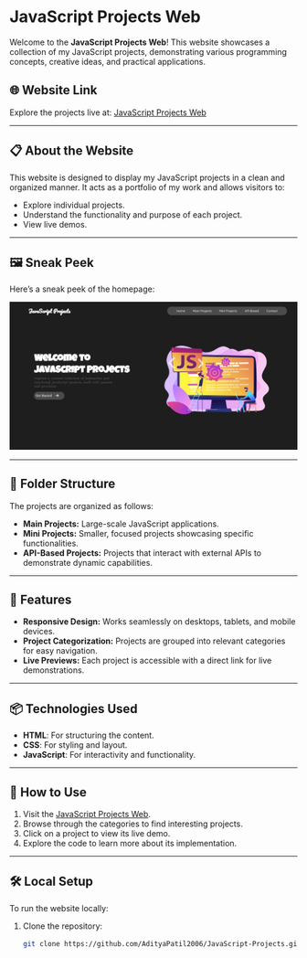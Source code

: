 # JavaScript Projects Web

Welcome to the **JavaScript Projects Web**! This website showcases a collection of my JavaScript projects, demonstrating various programming concepts, creative ideas, and practical applications.

## 🌐 Website Link
Explore the projects live at: [JavaScript Projects Web](https://adityapatil2006.github.io/JavaScript-Projects/JS%20Projects%20Web/)

---

## 📋 About the Website
This website is designed to display my JavaScript projects in a clean and organized manner. It acts as a portfolio of my work and allows visitors to:
- Explore individual projects.
- Understand the functionality and purpose of each project.
- View live demos.

---

## 🖼️ Sneak Peek
Here’s a sneak peek of the homepage:

![Sneak Peek of Homepage](https://github.com/AdityaPatil2006/JavaScript-Projects/blob/main/JS%20Projects%20Web/assets/Home.png)

---

## 📂 Folder Structure
The projects are organized as follows:
- **Main Projects:** Large-scale JavaScript applications.
- **Mini Projects:** Smaller, focused projects showcasing specific functionalities.
- **API-Based Projects:** Projects that interact with external APIs to demonstrate dynamic capabilities.

---

## 🚀 Features
- **Responsive Design:** Works seamlessly on desktops, tablets, and mobile devices.
- **Project Categorization:** Projects are grouped into relevant categories for easy navigation.
- **Live Previews:** Each project is accessible with a direct link for live demonstrations.

---

## 📦 Technologies Used
- **HTML**: For structuring the content.
- **CSS**: For styling and layout.
- **JavaScript**: For interactivity and functionality.

---

## 📜 How to Use
1. Visit the [JavaScript Projects Web](https://adityapatil2006.github.io/JavaScript-Projects/JS%20Projects%20Web/).
2. Browse through the categories to find interesting projects.
3. Click on a project to view its live demo.
4. Explore the code to learn more about its implementation.

---

## 🛠️ Local Setup
To run the website locally:
1. Clone the repository:
   ```bash
   git clone https://github.com/AdityaPatil2006/JavaScript-Projects.git
